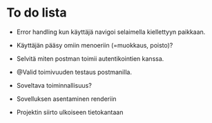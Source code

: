 # To do lista

- Error handling kun käyttäjä navigoi selaimella kiellettyyn paikkaan.

- Käyttäjän pääsy omiin menoeriin (=muokkaus, poisto)?

- Selvitä miten postman toimii autentikointien kanssa.

- @Valid toimivuuden testaus postmanilla.

- Soveltava toiminnallisuus?

- Sovelluksen asentaminen renderiin

- Projektin siirto ulkoiseen tietokantaan